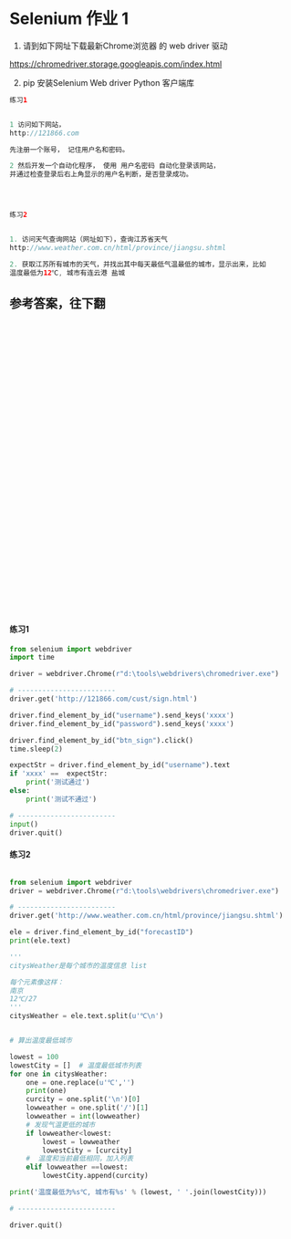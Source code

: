 # Selenium 作业 1

1. 请到如下网址下载最新Chrome浏览器 的 web driver 驱动

https://chromedriver.storage.googleapis.com/index.html



2. pip 安装Selenium Web driver Python 客户端库


```java
练习1


1 访问如下网站，
http://121866.com

先注册一个账号， 记住用户名和密码。

2 然后开发一个自动化程序， 使用 用户名密码 自动化登录该网站，
并通过检查登录后右上角显示的用户名判断，是否登录成功。




练习2


1. 访问天气查询网站（网址如下），查询江苏省天气 
http://www.weather.com.cn/html/province/jiangsu.shtml

2. 获取江苏所有城市的天气，并找出其中每天最低气温最低的城市，显示出来，比如 
温度最低为12℃, 城市有连云港 盐城 


```


## 参考答案，往下翻
<br><br><br><br><br><br><br><br><br><br><br><br><br><br><br><br><br><br><br><br><br><br><br><br><br><br><br><br><br><br>


#### 练习1
```python
from selenium import webdriver
import time

driver = webdriver.Chrome(r"d:\tools\webdrivers\chromedriver.exe")

# ------------------------
driver.get('http://121866.com/cust/sign.html')

driver.find_element_by_id("username").send_keys('xxxx')
driver.find_element_by_id("password").send_keys('xxxx')

driver.find_element_by_id("btn_sign").click()
time.sleep(2)

expectStr = driver.find_element_by_id("username").text
if 'xxxx' ==  expectStr:
    print('测试通过')
else:
    print('测试不通过')

# ------------------------
input()
driver.quit()
```


#### 练习2
```python

from selenium import webdriver
driver = webdriver.Chrome(r"d:\tools\webdrivers\chromedriver.exe")

# ------------------------
driver.get('http://www.weather.com.cn/html/province/jiangsu.shtml')

ele = driver.find_element_by_id("forecastID")
print(ele.text)

''' 
citysWeather是每个城市的温度信息 list

每个元素像这样：
南京
12℃/27
'''
citysWeather = ele.text.split(u'℃\n')


# 算出温度最低城市

lowest = 100
lowestCity = []  # 温度最低城市列表
for one in citysWeather:
    one = one.replace(u'℃','')
    print(one)
    curcity = one.split('\n')[0]
    lowweather = one.split('/')[1]
    lowweather = int(lowweather)
    # 发现气温更低的城市
    if lowweather<lowest:
        lowest = lowweather
        lowestCity = [curcity]
    #  温度和当前最低相同，加入列表
    elif lowweather ==lowest:
        lowestCity.append(curcity)

print('温度最低为%s℃, 城市有%s' % (lowest, ' '.join(lowestCity)))

# ------------------------

driver.quit()
```

